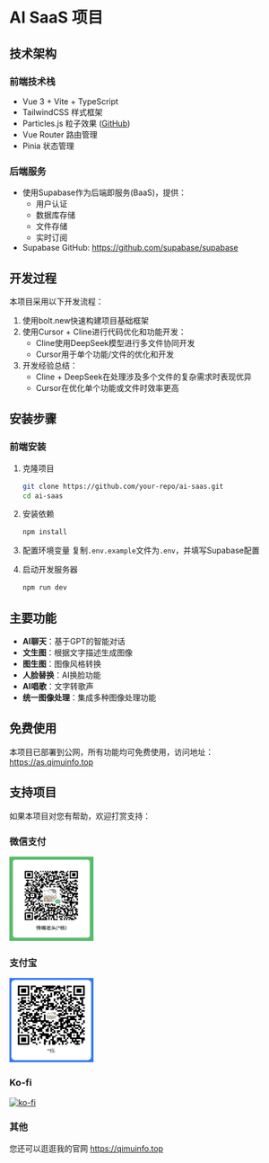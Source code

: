 # AI SaaS 项目

## 技术架构

### 前端技术栈
- Vue 3 + Vite + TypeScript
- TailwindCSS 样式框架
- Particles.js 粒子效果 ([GitHub](https://github.com/VincentGarreau/particles.js))
- Vue Router 路由管理
- Pinia 状态管理

### 后端服务
- 使用Supabase作为后端即服务(BaaS)，提供：
  - 用户认证
  - 数据库存储
  - 文件存储
  - 实时订阅
- Supabase GitHub: https://github.com/supabase/supabase

## 开发过程

本项目采用以下开发流程：

1. 使用bolt.new快速构建项目基础框架
2. 使用Cursor + Cline进行代码优化和功能开发：
   - Cline使用DeepSeek模型进行多文件协同开发
   - Cursor用于单个功能/文件的优化和开发
3. 开发经验总结：
   - Cline + DeepSeek在处理涉及多个文件的复杂需求时表现优异
   - Cursor在优化单个功能或文件时效率更高

## 安装步骤

### 前端安装
1. 克隆项目
   ```bash
   git clone https://github.com/your-repo/ai-saas.git
   cd ai-saas
   ```

2. 安装依赖
   ```bash
   npm install
   ```

3. 配置环境变量
   复制`.env.example`文件为`.env`，并填写Supabase配置

4. 启动开发服务器
   ```bash
   npm run dev
   ```

## 主要功能

- **AI聊天**：基于GPT的智能对话
- **文生图**：根据文字描述生成图像
- **图生图**：图像风格转换
- **人脸替换**：AI换脸功能
- **AI唱歌**：文字转歌声
- **统一图像处理**：集成多种图像处理功能

## 免费使用

本项目已部署到公网，所有功能均可免费使用，访问地址：  
https://as.qimuinfo.top

## 支持项目

如果本项目对您有帮助，欢迎打赏支持：

### 微信支付
<img src="src/assets/pay-weixin.jpg" width="150" height="150">

### 支付宝
<img src="src/assets/pay-zhifubao.jpg" width="150" height="150">

### Ko-fi
[![ko-fi](https://ko-fi.com/img/githubbutton_sm.svg)](https://ko-fi.com/your-ko-fi)


### 其他

您还可以逛逛我的官网 https://qimuinfo.top